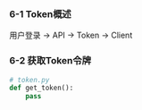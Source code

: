 ### 6-1 Token概述

用户登录 -> API -> Token -> Client

### 6-2 获取Token令牌
```python
# token.py
def get_token():
    pass

```
